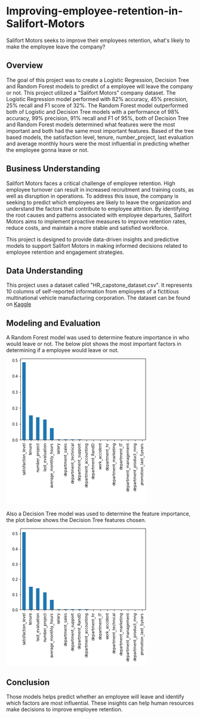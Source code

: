 # Improving-employee-retention-in-Salifort-Motors
Salifort Motors seeks to improve their employees retention, what's likely to make the employee leave the company?

## Overview 

The goal of this project was to create a Logistic Regression, Decision Tree and Random Forest models to predict of a employee will leave the company or not. This project utilized a "Salifort Motors" company dataset.
The Logistic Regression model performed with 82% accuracy, 45% precision, 25% recall and F1 score of 32%.
The Random Forest model outperformed both of Logistic and Decision Tree models with a performance of 98% accuracy, 99% precision, 91% recall and F1 of 95%, both of Decision Tree and Random Forest models determined what features were the most important and both had the same most important features.
Based of the tree based models, the satisfaction level, tenure, number_project, last evaluation and average monthly hours were the most influential in predicting whether the employee gonna leave or not.

## Business Understanding 

Salifort Motors faces a critical challenge of employee retention. High employee turnover can result in increased recruitment and training costs, as well as disruption in operations. To address this issue, the company is seeking to predict which employees are likely to leave the organization and understand the factors that contribute to employee attrition. By identifying the root causes and patterns associated with employee departures, Salifort Motors aims to implement proactive measures to improve retention rates, reduce costs, and maintain a more stable and satisfied workforce.

This project is designed to provide data-driven insights and predictive models to support Salifort Motors in making informed decisions related to employee retention and engagement strategies.

## Data Understanding 

This project uses a dataset called "HR_capstone_dataset.csv". It represents 10 columns of self-reported information from employees of a fictitious multinational vehicle manufacturing corporation.
The dataset can be found on [Kaggle](https://www.kaggle.com/datasets/mfaisalqureshi/hr-analytics-and-job-prediction)

## Modeling and Evaluation 

A Random Forest model was used to determine feature importance in who would leave or not. The below plot shows the most important factors in determining if a employee would leave or not.

![text1](images/random_forest.PNG)

Also a Decision Tree model was used to determine the feature importance, the plot below shows the Decision Tree features chosen.

![text2](images/decision_tree.PNG)

## Conclusion

Those models helps predict whether an employee will leave and identify which factors are most influential. These insights can help human resources make decisions to improve employee retention.
